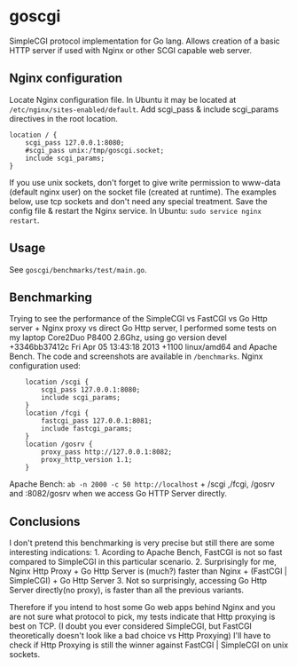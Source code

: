 goscgi
======

SimpleCGI protocol implementation for Go lang. Allows creation of a basic HTTP server if used with Nginx or other SCGI capable web server.

Nginx configuration
-------------------
Locate Nginx configuration file. In Ubuntu it may be located at `/etc/nginx/sites-enabled/default`.
Add scgi_pass & include scgi_params directives in the root location.
~~~
location / {
	scgi_pass 127.0.0.1:8080;
	#scgi_pass unix:/tmp/goscgi.socket;
	include scgi_params;
}
~~~
If you use unix sockets, don't forget to give write permission
to www-data (default nginx user) on the socket file (created at runtime).
The examples below, use tcp sockets and don't need any special treatment.
Save the config file & restart the Nginx service. In Ubuntu: `sudo service nginx restart`.

Usage
-----
See `goscgi/benchmarks/test/main.go`.

Benchmarking
------------
Trying to see the performance of the SimpleCGI vs FastCGI vs Go Http server + Nginx proxy vs direct Go Http server,
 I performed some tests on my laptop Core2Duo P8400 2.6Ghz, using go version devel +3346bb37412c Fri Apr 05 13:43:18 2013 +1100 linux/amd64 and Apache Bench.
The code and screenshots are available in `/benchmarks`.
Nginx configuration used:
~~~
	location /scgi {
		scgi_pass 127.0.0.1:8080;
        include scgi_params;
    }
    location /fcgi {
        fastcgi_pass 127.0.0.1:8081;
        include fastcgi_params;
    }
    location /gosrv {
        proxy_pass http://127.0.0.1:8082;
        proxy_http_version 1.1;
    }
~~~ 
Apache Bench: `ab -n 2000 -c 50 http://localhost` + /scgi ,/fcgi, /gosrv and :8082/gosrv when we access Go HTTP Server directly.

Conclusions
-----------
I don't pretend this benchmarking is very precise but still there are some interesting indications:
	1. Acording to Apache Bench, FastCGI is not so fast compared to SimpleCGI in this particular scenario.
	2. Surprisingly for me, Nginx Http Proxy + Go Http Server is (much?) faster than Nginx + (FastCGI | SimpleCGI) + Go Http Server
	3. Not so surprisingly, accessing Go Http Server directly(no proxy), is faster than all the previous variants.

Therefore if you intend to host some Go web apps behind Nginx and you are not sure what protocol to pick,
 my tests indicate that Http proxying is best on TCP.
 (I doubt you ever considered SimpleCGI, but FastCGI theoretically doesn't look like a bad choice vs Http Proxying)
 I'll have to check if Http Proxying is still the winner against FastCGI | SimpleCGI on unix sockets.
